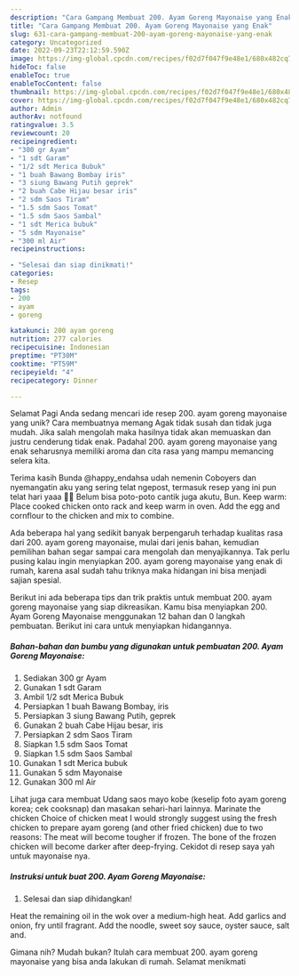 ```yaml
---
description: "Cara Gampang Membuat 200. Ayam Goreng Mayonaise yang Enak"
title: "Cara Gampang Membuat 200. Ayam Goreng Mayonaise yang Enak"
slug: 631-cara-gampang-membuat-200-ayam-goreng-mayonaise-yang-enak
category: Uncategorized
date: 2022-09-23T22:12:59.590Z
image: https://img-global.cpcdn.com/recipes/f02d7f047f9e48e1/680x482cq70/200-ayam-goreng-mayonaise-foto-resep-utama.jpg
hideToc: false
enableToc: true
enableTocContent: false
thumbnail: https://img-global.cpcdn.com/recipes/f02d7f047f9e48e1/680x482cq70/200-ayam-goreng-mayonaise-foto-resep-utama.jpg
cover: https://img-global.cpcdn.com/recipes/f02d7f047f9e48e1/680x482cq70/200-ayam-goreng-mayonaise-foto-resep-utama.jpg
author: Admin
authorAv: notfound
ratingvalue: 3.5
reviewcount: 20
recipeingredient:
- "300 gr Ayam"
- "1 sdt Garam"
- "1/2 sdt Merica Bubuk"
- "1 buah Bawang Bombay iris"
- "3 siung Bawang Putih geprek"
- "2 buah Cabe Hijau besar iris"
- "2 sdm Saos Tiram"
- "1.5 sdm Saos Tomat"
- "1.5 sdm Saos Sambal"
- "1 sdt Merica bubuk"
- "5 sdm Mayonaise"
- "300 ml Air"
recipeinstructions:

- "Selesai dan siap dinikmati!"
categories:
- Resep
tags:
- 200
- ayam
- goreng

katakunci: 200 ayam goreng 
nutrition: 277 calories
recipecuisine: Indonesian
preptime: "PT30M"
cooktime: "PT59M"
recipeyield: "4"
recipecategory: Dinner

---
```



Selamat Pagi Anda sedang mencari ide resep 200. ayam goreng mayonaise yang unik? Cara membuatnya memang Agak tidak susah dan tidak juga mudah. Jika salah mengolah maka hasilnya tidak akan memuaskan dan justru cenderung tidak enak. Padahal 200. ayam goreng mayonaise yang enak seharusnya memiliki aroma dan cita rasa yang mampu memancing selera kita.


Terima kasih Bunda @happy_endahsa udah nemenin Coboyers dan nyemangatin aku yang sering telat ngepost, termasuk resep yang ini pun telat hari yaaa 🤣🤣 Belum bisa poto-poto cantik juga akutu, Bun. Keep warm: Place cooked chicken onto rack and keep warm in oven. Add the egg and cornflour to the chicken and mix to combine.

Ada beberapa hal yang sedikit banyak berpengaruh terhadap kualitas rasa dari 200. ayam goreng mayonaise, mulai dari jenis bahan, kemudian pemilihan bahan segar sampai cara mengolah dan menyajikannya. Tak perlu pusing kalau ingin menyiapkan 200. ayam goreng mayonaise yang enak di rumah, karena asal sudah tahu triknya maka hidangan ini bisa menjadi sajian spesial.


Berikut ini ada beberapa tips dan trik praktis untuk membuat 200. ayam goreng mayonaise yang siap dikreasikan. Kamu bisa menyiapkan 200. Ayam Goreng Mayonaise menggunakan 12 bahan dan 0 langkah pembuatan. Berikut ini cara untuk menyiapkan hidangannya.

<!--inarticleads1-->

##### Bahan-bahan dan bumbu yang digunakan untuk pembuatan 200. Ayam Goreng Mayonaise:

1. Sediakan 300 gr Ayam
1. Gunakan 1 sdt Garam
1. Ambil 1/2 sdt Merica Bubuk
1. Persiapkan 1 buah Bawang Bombay, iris
1. Persiapkan 3 siung Bawang Putih, geprek
1. Gunakan 2 buah Cabe Hijau besar, iris
1. Persiapkan 2 sdm Saos Tiram
1. Siapkan 1.5 sdm Saos Tomat
1. Siapkan 1.5 sdm Saos Sambal
1. Gunakan 1 sdt Merica bubuk
1. Gunakan 5 sdm Mayonaise
1. Gunakan 300 ml Air


Lihat juga cara membuat Udang saos mayo kobe (keselip foto ayam goreng korea; cek cooksnap) dan masakan sehari-hari lainnya. Marinate the chicken Choice of chicken meat I would strongly suggest using the fresh chicken to prepare ayam goreng (and other fried chicken) due to two reasons: The meat will become tougher if frozen. The bone of the frozen chicken will become darker after deep-frying. Cekidot di resep saya yah untuk mayonaise nya. 

<!--inarticleads2-->

##### Instruksi untuk buat 200. Ayam Goreng Mayonaise:


1. Selesai dan siap dihidangkan!

Heat the remaining oil in the wok over a medium-high heat. Add garlics and onion, fry until fragrant. Add the noodle, sweet soy sauce, oyster sauce, salt and. 

Gimana nih? Mudah bukan? Itulah cara membuat 200. ayam goreng mayonaise yang bisa anda lakukan di rumah. Selamat menikmati

